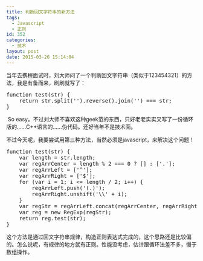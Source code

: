 ```yaml
---
title: 判断回文字符串的新方法
tags:
  - Javascript
  - 正则
id: 352
categories:
  - 技术
layout: post
date: 2015-03-26 15:14:04
---
```


当年去携程面试时，刘大师问了一个判断回文字符串（类似于123454321）的方法，我是有备而来，刷刷就写了：</p>

<pre class="lang:js decode:true ">function test(str) {
    return str.split('').reverse().join('') === str;
}</pre>

 So easy。不过刘大师不喜欢这种geek范的东西，只好老老实实又写了一份循环版的……C++语言的……伪代码。还好当年不是技术面。

不过今天呢，我要尝试用第三种方法，当然必须是javascript，来解决这个问题！

<pre class="lang:js decode:true">function test(str) {
    var length = str.length;
    var regArrCenter = length % 2 === 0 ? [] : ['.'];
    var regArrLeft = ['^'];
    var regArrRight = ['$'];
    for (var i = 1; i &lt;= length / 2; i++) {
        regArrLeft.push('(.)');
        regArrRight.unshift('\\' + i);
    }
    var regStr = regArrLeft.concat(regArrCenter, regArrRight).join('');
    var reg = new RegExp(regStr);
    return reg.test(str);
}</pre>

这个方法是通过回文字符串规律，构造正则表达式完成的，这个思路还是比较偏的。怎么说呢，有规律的地方就有正则。性能没考虑，估计跟循环法差不多，慢于数组操作。
